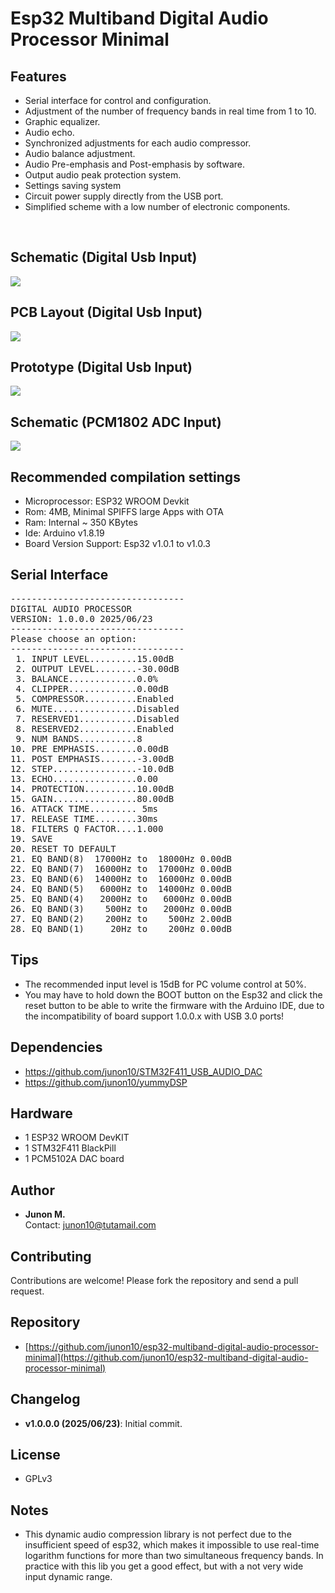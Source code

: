 # Esp32 Multiband Digital Audio Processor Minimal

## Features

* Serial interface for control and configuration.
* Adjustment of the number of frequency bands in real time from 1 to 10.
* Graphic equalizer.
* Audio echo.
* Synchronized adjustments for each audio compressor.
* Audio balance adjustment.
* Audio Pre-emphasis and Post-emphasis by software.
* Output audio peak protection system.
* Settings saving system
* Circuit power supply directly from the USB port.
* Simplified scheme with a low number of electronic components.

<br/>
<h2>Schematic (Digital Usb Input)</h2> 
<img src="docs/schema-digital-usb-input.png" />

<br/>
<h2>PCB Layout (Digital Usb Input)</h2> 
<img src="docs/pcb-layout-digital-usb-input.png" />

<br/>
<h2>Prototype (Digital Usb Input)</h2> 
<img src="docs/prototype-digital-usb-input.jpg" />

<br/>
<h2>Schematic (PCM1802 ADC Input)</h2> 
<img src="docs/schema-pcm1802-adc-input.png" />

## Recommended compilation settings

* Microprocessor: ESP32 WROOM Devkit
* Rom: 4MB, Minimal SPIFFS large Apps with OTA
* Ram: Internal ~ 350 KBytes
* Ide: Arduino v1.8.19
* Board Version Support: Esp32 v1.0.1 to v1.0.3

## Serial Interface

<pre>
---------------------------------
DIGITAL AUDIO PROCESSOR
VERSION: 1.0.0.0 2025/06/23
---------------------------------
Please choose an option:
---------------------------------
 1. INPUT LEVEL.........15.00dB
 2. OUTPUT LEVEL........-30.00dB
 3. BALANCE.............0.0%
 4. CLIPPER.............0.00dB
 5. COMPRESSOR..........Enabled
 6. MUTE................Disabled
 7. RESERVED1...........Disabled
 8. RESERVED2...........Enabled
 9. NUM BANDS...........8
10. PRE EMPHASIS........0.00dB
11. POST EMPHASIS.......-3.00dB
12. STEP................-10.0dB
13. ECHO................0.00
14. PROTECTION..........10.00dB
15. GAIN................80.00dB
16. ATTACK TIME......... 5ms
17. RELEASE TIME........30ms
18. FILTERS Q FACTOR....1.000
19. SAVE
20. RESET TO DEFAULT
21. EQ BAND(8)  17000Hz to  18000Hz 0.00dB
22. EQ BAND(7)  16000Hz to  17000Hz 0.00dB
23. EQ BAND(6)  14000Hz to  16000Hz 0.00dB
24. EQ BAND(5)   6000Hz to  14000Hz 0.00dB
25. EQ BAND(4)   2000Hz to   6000Hz 0.00dB
26. EQ BAND(3)    500Hz to   2000Hz 0.00dB
27. EQ BAND(2)    200Hz to    500Hz 2.00dB
28. EQ BAND(1)     20Hz to    200Hz 0.00dB
</pre>

## Tips

* The recommended input level is 15dB for PC volume control at 50%.
* You may have to hold down the BOOT button on the Esp32 and click the reset button to be able to write the firmware with the Arduino IDE, due to the incompatibility of board support 1.0.0.x with USB 3.0 ports!

## Dependencies

* https://github.com/junon10/STM32F411_USB_AUDIO_DAC
* https://github.com/junon10/yummyDSP

## Hardware

* 1 ESP32 WROOM DevKIT
* 1 STM32F411 BlackPill
* 1 PCM5102A DAC board

## Author

- **Junon M.**  
  Contact: [junon10@tutamail.com](mailto:junon10@tutamail.com)

## Contributing

Contributions are welcome! Please fork the repository and send a pull request.

## Repository

- [https://github.com/junon10/esp32-multiband-digital-audio-processor-minimal](https://github.com/junon10/esp32-multiband-digital-audio-processor-minimal)

## Changelog

- **v1.0.0.0 (2025/06/23)**: Initial commit.

## License

- GPLv3

## Notes

* This dynamic audio compression library is not perfect due to the insufficient speed of esp32, which makes it impossible to use real-time logarithm functions for more than two simultaneous frequency bands. In practice with this lib you get a good effect, but with a not very wide input dynamic range.
